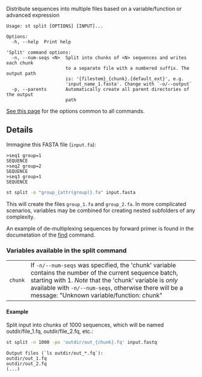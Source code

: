 Distribute sequences into multiple files based on a variable/function or
advanced expression

```
Usage: st split [OPTIONS] [INPUT]...

Options:
  -h, --help  Print help

'Split' command options:
  -n, --num-seqs <N>  Split into chunks of <N> sequences and writes each chunk
                      to a separate file with a numbered suffix. The output path
                      is: '{filestem}_{chunk}.{default_ext}', e.g.
                      'input_name_1.fasta'. Change with `-o/--output`
  -p, --parents       Automatically create all parent directories of the output
                      path
```

[See this page](opts) for the options common to all commands.

## Details
Immagine this FASTA file (`input.fa`):

```
>seq1 group=1
SEQUENCE
>seq2 group=2
SEQUENCE
>seq3 group=1
SEQUENCE
```

```sh
st split -o "group_{attr(group)}.fa" input.fasta
```

This will create the files `group_1.fa` and `group_2.fa`. In more
complicated scenarios, variables may be combined for creating nested subfolders
of any complexity.

An example of de-multiplexing sequences by forward primer is found in the
documetation of the [find](find#multiple-patterns) command.
### Variables available in the split command


| | |
|-|-|
| `chunk` | If `-n/--num-seqs` was specified, the 'chunk' variable contains the number of the current sequence batch, starting with 1. *Note* that the 'chunk' variable is *only* available with `-n/--num-seqs`, otherwise there will be a message: "Unknown variable/function: chunk" |
#### Example
Split input into chunks of 1000 sequences, which will be named outdir/file_1.fq, outdir/file_2.fq, etc.:
```sh
st split -n 1000 -po 'outdir/out_{chunk}.fq' input.fastq
```
```
Output files (`ls outdir/out_*.fq`):
outdir/out_1.fq
outdir/out_2.fq
(...)
```
